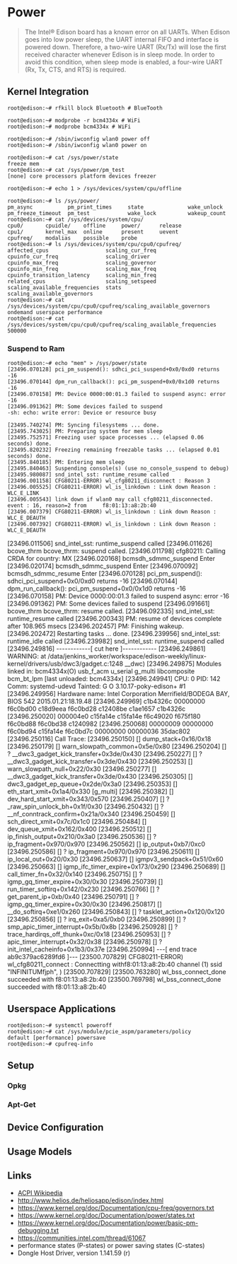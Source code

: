 Power
==

> The Intel® Edison board has a known error on all UARTs. When Edison goes into low power sleep, the UART internal FIFO and interface is powered down. Therefore, a two-wire UART (Rx/Tx) will lose the first received character whenever Edison is in sleep mode. In order to avoid this condition, when sleep mode is enabled, a four-wire UART (Rx, Tx, CTS, and RTS) is required.


## Kernel Integration

    
    root@edison:~# rfkill block Bluetooth # BlueTooth
    
    root@edison:~# modprobe -r bcm4334x # WiFi
    root@edison:~# modprobe bcm4334x # WiFi
    
    root@edison:~# /sbin/iwconfig wlan0 power off
    root@edison:~# /sbin/iwconfig wlan0 power on 
    
    root@edison:~# cat /sys/power/state 
    freeze mem
    root@edison:~# cat /sys/power/pm_test
    [none] core processors platform devices freezer

    root@edison:~# echo 1 > /sys/devices/system/cpu/offline 

    root@edison:~# ls /sys/power/
    pm_async           pm_print_times     state              wake_unlock
    pm_freeze_timeout  pm_test            wake_lock          wakeup_count
    root@edison:~# cat /sys/devices/system/cpu/     
    cpu0/       cpuidle/    offline     power/      release     
    cpu1/       kernel_max  online      present     uevent      
    cpufreq/    modalias    possible    probe
    root@edison:~# ls /sys/devices/system/cpu/cpu0/cpufreq/                         
    affected_cpus                  scaling_cur_freq
    cpuinfo_cur_freq               scaling_driver
    cpuinfo_max_freq               scaling_governor
    cpuinfo_min_freq               scaling_max_freq
    cpuinfo_transition_latency     scaling_min_freq
    related_cpus                   scaling_setspeed
    scaling_available_frequencies  stats
    scaling_available_governors
    root@edison:~# cat /sys/devices/system/cpu/cpu0/cpufreq/scaling_available_governors
    ondemand userspace performance
    root@edison:~# cat /sys/devices/system/cpu/cpu0/cpufreq/scaling_available_frequencies
    500000
    
### Suspend to Ram

    root@edison:~# echo "mem" > /sys/power/state
    [23496.070128] pci_pm_suspend(): sdhci_pci_suspend+0x0/0xd0 returns -16
    [23496.070144] dpm_run_callback(): pci_pm_suspend+0x0/0x1d0 returns -16
    [23496.070158] PM: Device 0000:00:01.3 failed to suspend async: error -16
    [23496.091362] PM: Some devices failed to suspend
    -sh: echo: write error: Device or resource busy
    
    [23495.740274] PM: Syncing filesystems ... done.
    [23495.743025] PM: Preparing system for mem sleep
    [23495.752571] Freezing user space processes ... (elapsed 0.06 seconds) done.
    [23495.820232] Freezing remaining freezable tasks ... (elapsed 0.01 seconds) done.
    [23495.840185] PM: Entering mem sleep
    [23495.840463] Suspending console(s) (use no_console_suspend to debug)
    [23495.980087] snd_intel_sst: runtime_resume called
    [23496.001158] CFG80211-ERROR) wl_cfg80211_disconnect : Reason 3
    [23496.005525] CFG80211-ERROR) wl_is_linkdown : Link down Reason : WLC_E_LINK
    [23496.005543] link down if wlan0 may call cfg80211_disconnected. event : 16, reason=2 from     f8:01:13:a8:2b:40
    [23496.007379] CFG80211-ERROR) wl_is_linkdown : Link down Reason : WLC_E_DEAUTH
    [23496.007392] CFG80211-ERROR) wl_is_linkdown : Link down Reason : WLC_E_DEAUTH
[23496.011506] snd_intel_sst: runtime_suspend called
[23496.011626] bcove_thrm bcove_thrm: suspend called.
[23496.011798] cfg80211: Calling CRDA for country: MX
[23496.020168] bcmsdh_sdmmc_suspend Enter
[23496.020174] bcmsdh_sdmmc_suspend Enter
[23496.070092] bcmsdh_sdmmc_resume Enter
[23496.070128] pci_pm_suspend(): sdhci_pci_suspend+0x0/0xd0 returns -16
[23496.070144] dpm_run_callback(): pci_pm_suspend+0x0/0x1d0 returns -16
[23496.070158] PM: Device 0000:00:01.3 failed to suspend async: error -16
[23496.091362] PM: Some devices failed to suspend
[23496.091661] bcove_thrm bcove_thrm: resume called.
[23496.092335] snd_intel_sst: runtime_resume called
[23496.200343] PM: resume of devices complete after 108.965 msecs
[23496.202457] PM: Finishing wakeup.
[23496.202472] Restarting tasks ... done.
[23496.239956] snd_intel_sst: runtime_idle called
[23496.239982] snd_intel_sst: runtime_suspend called
[23496.249816] ------------[ cut here ]------------
[23496.249861] WARNING: at /data/jenkins_worker/workspace/edison-weekly/linux-kernel/drivers/usb/dwc3/gadget.c:1248 __dwc)
[23496.249875] Modules linked in: bcm4334x(O) usb_f_acm u_serial g_multi libcomposite bcm_bt_lpm [last unloaded: bcm4334x]
[23496.249941] CPU: 0 PID: 142 Comm: systemd-udevd Tainted: G           O 3.10.17-poky-edison+ #1
[23496.249956] Hardware name: Intel Corporation Merrifield/BODEGA BAY, BIOS 542 2015.01.21:18.19.48
[23496.249969]  c1b4326c 00000000 f6c0bd00 c18d9eea f6c0bd28 c12408be c1ae1657 c1b4326c
[23496.250020]  000004e0 c15fa14e c15fa14e f6c49020 f675f180 f6c0bd88 f6c0bd38 c1240982
[23496.250068]  00000009 00000000 f6c0bd94 c15fa14e f6c0bd7c 00000000 00000036 35dac802
[23496.250116] Call Trace:
[23496.250150]  [<c18d9eea>] dump_stack+0x16/0x18
[23496.250179]  [<c12408be>] warn_slowpath_common+0x5e/0x80
[23496.250204]  [<c15fa14e>] ? __dwc3_gadget_kick_transfer+0x3de/0x430
[23496.250227]  [<c15fa14e>] ? __dwc3_gadget_kick_transfer+0x3de/0x430
[23496.250253]  [<c1240982>] warn_slowpath_null+0x22/0x30
[23496.250277]  [<c15fa14e>] __dwc3_gadget_kick_transfer+0x3de/0x430
[23496.250305]  [<c15fa47e>] dwc3_gadget_ep_queue+0x2de/0x3a0
[23496.250353]  [<f8906824>] eth_start_xmit+0x1a4/0x330 [g_multi]
[23496.250382]  [<c17411e3>] dev_hard_start_xmit+0x343/0x570
[23496.250407]  [<c18df22f>] ? _raw_spin_unlock_bh+0x1f/0x30
[23496.250432]  [<c176506a>] ? __nf_conntrack_confirm+0x21a/0x340
[23496.250459]  [<c175ad1c>] sch_direct_xmit+0x7c/0x1c0
[23496.250484]  [<c1741572>] dev_queue_xmit+0x162/0x400
[23496.250512]  [<c177a2e0>] ip_finish_output+0x210/0x3a0
[23496.250536]  [<c177a0d0>] ? ip_fragment+0x970/0x970
[23496.250562]  [<c177bb17>] ip_output+0xb7/0xc0
[23496.250586]  [<c177a0d0>] ? ip_fragment+0x970/0x970
[23496.250611]  [<c177b230>] ip_local_out+0x20/0x30
[23496.250637]  [<c17ac771>] igmpv3_sendpack+0x51/0x60
[23496.250663]  [<c17ad2c3>] igmp_ifc_timer_expire+0x173/0x290
[23496.250689]  [<c1250c02>] call_timer_fn+0x32/0x140
[23496.250715]  [<c17ad150>] ? igmp_gq_timer_expire+0x30/0x30
[23496.250739]  [<c1250e52>] run_timer_softirq+0x142/0x230
[23496.250766]  [<c1270ddb>] ? get_parent_ip+0xb/0x40
[23496.250791]  [<c17ad150>] ? igmp_gq_timer_expire+0x30/0x30
[23496.250817]  [<c1249251>] __do_softirq+0xe1/0x260
[23496.250843]  [<c1249170>] ? tasklet_action+0x120/0x120
[23496.250856]  <IRQ>  [<c1249555>] ? irq_exit+0xa5/0xb0
[23496.250899]  [<c18e535b>] ? smp_apic_timer_interrupt+0x5b/0x8b
[23496.250928]  [<c14d9ee4>] ? trace_hardirqs_off_thunk+0xc/0x18
[23496.250953]  [<c18dfc2a>] ? apic_timer_interrupt+0x32/0x38
[23496.250978]  [<c18d0000>] ? init_intel_cacheinfo+0x1b3/0x37e
[23496.250994] ---[ end trace ab9c379ac6289fd6 ]---
[23500.707829] CFG80211-ERROR) wl_cfg80211_connect : Connectting withf8:01:13:a8:2b:40 channel (1) ssid "INFINITUMfjph", )
[23500.707829] 
[23500.763280] wl_bss_connect_done succeeded with f8:01:13:a8:2b:40
[23500.769798] wl_bss_connect_done succeeded with f8:01:13:a8:2b:40





## Userspace Applications

    root@edison:~# systemctl poweroff
    root@edison:~# cat /sys/module/pcie_aspm/parameters/policy
    default [performance] powersave 
    root@edison:~# cpufreq-info

## Setup
### Opkg
### Apt-Get
## Device Configuration
## Usage Models
## Links

- [ACPI Wikipedia](https://en.wikipedia.org/wiki/Advanced_Configuration_and_Power_Interface)
- http://www.helios.de/heliosapp/edison/index.html
- https://www.kernel.org/doc/Documentation/cpu-freq/governors.txt
- https://www.kernel.org/doc/Documentation/power/states.txt
- https://www.kernel.org/doc/Documentation/power/basic-pm-debugging.txt
- https://communities.intel.com/thread/61067
- performance states (P-states) or power saving states (C-states)
- Dongle Host Driver, version 1.141.59 (r)